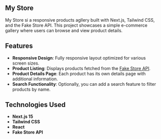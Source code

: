 ## My Store

My Store si a responsive products agllery built with Next.js, Tailwind CSS, and the Fake Store API. This project showcases a simple e-commerce gallery where users can browse and view product details.

## Features

- **Responsive Design**: Fully responsive layout optimized for various screen sizes.
- **Product Listing**: Displays products fetched from the [Fake Store API](https://fakestoreapi.com).
- **Product Details Page**: Each product has its own details page with additional information.
- **Search Functionality**: Optionally, you can add a search feature to filter products by name.

## Technologies Used

- **Next.js 15**
- **Tailwind CSS**
- **React**
- **Fake Store API**
